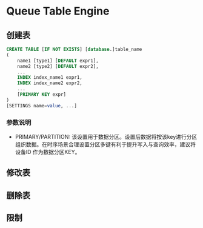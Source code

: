 # Queue Table Engine

## 创建表
```SQL
CREATE TABLE [IF NOT EXISTS] [database.]table_name 
(
    name1 [type1] [DEFAULT expr1],
    name2 [type2] [DEFAULT expr2],
    ...
    INDEX index_name1 expr1,
    INDEX index_name2 expr2,
    ...
    [PRIMARY KEY expr]
) 
[SETTINGS name=value, ...]
```

### 参数说明
* PRIMARY/PARTITION: 该设置用于数据分区。设置后数据将按该key进行分区组织数据。在时序场景合理设置分区多键有利于提升写入与查询效率，建议将 设备ID 作为数据分区KEY。

## 修改表

## 删除表

## 限制

